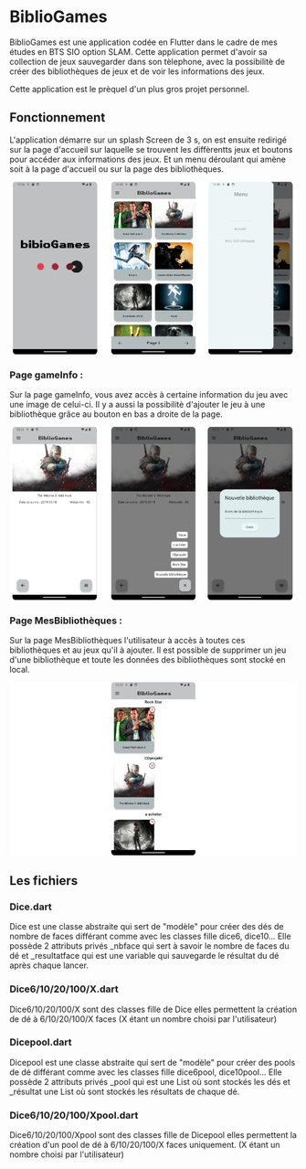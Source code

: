 # BiblioGames

BiblioGames est une application codée en Flutter dans le cadre de mes études en BTS SIO option SLAM.
Cette application permet d'avoir sa collection de jeux sauvegarder dans son tèlephone, avec la possibilitè de créer des bibliothèques de jeux
et de voir les informations des jeux.

Cette application est le prèquel d'un plus gros projet personnel.

## Fonctionnement

L'application démarre sur un splash Screen de 3 s, on est ensuite redirigé sur la page d'accueil sur laquelle se trouvent les diffèrentts jeux et boutons pour accéder 
aux informations des jeux. Et un menu déroulant  qui amène soit à la page d'accueil ou sur la page des bibliothèques.

![partie1](partie1.png)

### Page gameInfo :

Sur la page gameInfo, vous avez accès à certaine information du jeu avec une image de celui-ci. Il y a aussi la possibilitè d'ajouter le jeu 
à une bibliothèque grâce au bouton en bas a droite de la page.

![stat](info.png)

### Page MesBibliothèques :

Sur la page MesBibliothèques l'utilisateur à accès à toutes ces bibliothèques et au jeux qu'il à ajouter. Il est possible de supprimer un jeu d'une 
bibliothèque et toute les données des bibliothèques sont stocké en local.

![perso](biblio.png)

## Les fichiers

### Dice.dart 

Dice est une classe abstraite qui sert de "modèle" pour créer des dés de nombre de faces différant comme avec les classes fille dice6, dice10... 
Elle possède 2 attributs privés _nbface qui sert à savoir le nombre de faces du dé et _resultatface qui est une variable qui sauvegarde le résultat du dé après chaque lancer.

### Dice6/10/20/100/X.dart 

Dice6/10/20/100/X sont des classes fille de Dice elles permettent la création de dé à 6/10/20/100/X faces (X étant un nombre choisi par l'utilisateur)

### Dicepool.dart

Dicepool est une classe abstraite qui sert de "modèle" pour créer des pools de dé différant comme avec les classes fille dice6pool, dice10pool...
Elle possède 2 attributs privés _pool qui est une List où sont stockés les dés et _résultat une List où sont stockés les résultats de chaque dé.

### Dice6/10/20/100/Xpool.dart 

Dice6/10/20/100/Xpool sont des classes fille de Dicepool elles permettent la création d'un pool de  dé à 6/10/20/100/X faces uniquement. (X étant un nombre choisi par l'utilisateur)
